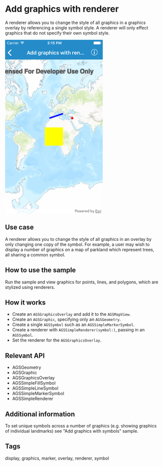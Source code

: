 # Add graphics with renderer

A renderer allows you to change the style of all graphics in a graphics overlay by referencing a single symbol style. A renderer will only effect graphics that do not specify their own symbol style.

![Image of add graphics with renderer](add-graphics-with-renderer.png)

## Use case

A renderer allows you to change the style of all graphics in an overlay by only changing one copy of the symbol. For example, a user may wish to display a number of graphics on a map of parkland which represent trees, all sharing a common symbol.

## How to use the sample

Run the sample and view graphics for points, lines, and polygons, which are stylized using renderers.

## How it works

* Create an `AGSGraphicsOverlay` and add it to the `AGSMapView`.
* Create an `AGSGraphic`, specifying only an `AGSGeometry`.
* Create a single `AGSSymbol` such as an `AGSSimpleMarkerSymbol`.
* Create a renderer with `AGSSimpleRenderer(symbol:)`, passing in an `AGSSymbol`.
* Set the renderer for the `AGSGraphicsOverlay`.

## Relevant API

* AGSGeometry
* AGSGraphic
* AGSGraphicsOverlay
* AGSSimpleFillSymbol
* AGSSimpleLineSymbol
* AGSSimpleMarkerSymbol
* AGSSimpleRenderer

## Additional information

To set unique symbols across a number of graphics (e.g. showing graphics of individual landmarks) see "Add graphics with symbols" sample.

## Tags

display, graphics, marker, overlay, renderer, symbol
